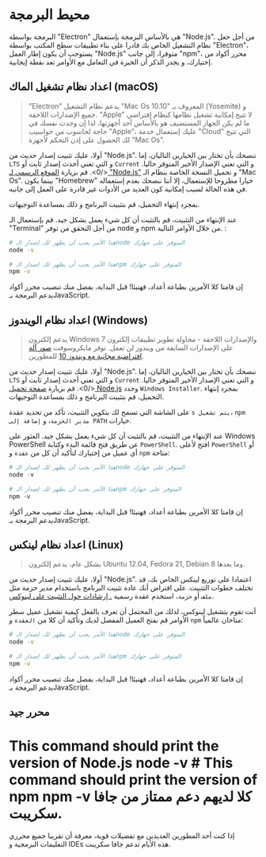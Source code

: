 # محيط البرمجة

البرمجة بواسطة "Electron" هي بالأساس البرمجة بإستعمال "Node.js". من أجل حعل نظام التشغيل الخاص بك قادرا على بناء تطبيقات سطح المكتب بواسطة "Electron"، يستوجب أن يكون إطار العمل "Node.js" متوفرا، إلى جانب "npm"، محرر أكواد من إختيارك، و يجدر الذكر أن الخبرة في التعامل مع الأوامر تعد نقطة إيجابية.

## اعداد نظام تشغيل الماك (macOS)

> "Electron" يدعم نظام التشغيل "Mac Os 10.10" المعروف بـ (Yosemite) و جميع الإصدارات اللاحقة. "Apple" لا تتيح إمكانية تشغيل نظامها كنظام إفتراضي ما لم يكن الجهاز المستضيف هو بالأساس أحد أجهزتها، لذا إن وجدت نفسك في حاجة لحاسوب من حواسيب "Apple"، عليك إستعمال خدمة "Cloud" التي تتيح لك الحصول على إذن التحكم لأجهزة "Mac Os".

أولا، عليك تثبيت إصدار حديث من "Node.js". ننصحك بأن تختار بين الخيارين التاليان، إما `LTS` و التي تعني أحدث إصدار ثابت أو `Current` و التي تعني الإصدار الأخير المتوفر حاليا.</0>. قم بزيارة [الموقع الرسمي لـ "Node.js"](https://nodejs.org/en/download/) و تحميل النسخة الخاصة بنظام الـ "Mac Os". بينما يكون "Homebrew" خيارا مطروحا للإستعمال، إلا أننا ننصحك بعدم إستعماله في هذه الحالة لسبب إمكانية كون العديد من الأدوات غير قادرة على العمل إلى جانبه.

بمجرد إنتهاء التحميل، قم بتثبيت البرنامج و ذلك بمساعدة التوجيهات.

عند الإنتهاء من التثبيت، قم بالتثبت أن كل شيء يعمل بشكل جيد. قم بإستعمال الـ "Terminal" من أجل التحقق من توفر node و npm من خلال الأوامر التالية. :

```sh
# هذا الأمر يجب أن يظهر لك إصدار الـnode المتوفر على جهازك
node -v

# هذا الأمر يجب أن يظهر لك إصدار الـnpm المتوفر على جهازك
npm -v
```

إن قامتا كلا الأمرين بطباعة أعداد، فهنيئا! قبل البداية، يفضل منك تنصيب محرر أكواد يدعم البرمجة بـJavaScript.

## اعداد نظام الويندوز (Windows)

> يدعم إلكترون Windows 7 والإصدارات اللاحقة - محاولة تطوير تطبيقات إلكترون على الإصدارات السابقة من ويندوز لن تعمل. توفر مايكروسوفت [صور آلة افتراضية مجانية مع ويندوز 10](https://developer.microsoft.com/en-us/windows/downloads/virtual-machines) للمطورين.

أولا، عليك تثبيت إصدار حديث من "Node.js". ننصحك بأن تختار بين الخيارين التاليان، إما `LTS` و التي تعني أحدث إصدار ثابت أو `Current` و التي تعني الإصدار الأخير المتوفر حاليا.</0>. قم بزيارة [صفحة تحميل Node.js](https://nodejs.org/en/download/) وحدد `Windows Installer`. بمجرد إنتهاء التحميل، قم بتثبيت البرنامج و ذلك بمساعدة التوجيهات.

على الشاشة التي تسمح لك بتكوين التثبيت، تأكد من تحديد عقدة `s يتم تشغيل`، `npm مدير الحزمة`، و `إضافة إلى PATH` خيارات.

عند الإنتهاء من التثبيت، قم بالتثبت أن كل شيء يعمل بشكل جيد. العثور على Windows PowerShell عن طريق فتح قائمة البدء وكتابة `PowerShell`. افتح لأعلى `PowerShell` أو أي عميل من إختيارك لتأكيد أن كل من `عقدة` و `npm` متاحة:

```powershell
# هذا الأمر يجب أن يظهر لك إصدار الـnode المتوفر على جهازك
node -v

# هذا الأمر يجب أن يظهر لك إصدار الـnpm المتوفر على جهازك
npm -v
```

إن قامتا كلا الأمرين بطباعة أعداد، فهنيئا! قبل البداية، يفضل منك تنصيب محرر أكواد يدعم البرمجة بـJavaScript.

## اعداد نظام لينكس (Linux)

> بشكل عام، يدعم إلكترون Ubuntu 12.04, Fedora 21, Debian 8 وما بعدها.

أولا، عليك تثبيت إصدار حديث من "Node.js". اعتمادا على توزيع لينكس الخاص بك، قد تختلف خطوات التثبيت. على افتراض أنك عادة تثبيت البرنامج باستخدام مدير حزمة مثل `ملف` أو `حزمة`، استخدم عقدة رسمية [. إرشادات حول التثبيت على لينوكس](https://nodejs.org/en/download/package-manager/).

أنت تقوم بتشغيل لينوكس، لذلك من المحتمل أن تعرف بالفعل كيفية تشغيل عميل سطر الأوامر قم بفتح العميل المفضل لديك وتأكيد أن كلا من `العقدة` و `npm` متاحان عالمياً:

```sh
# هذا الأمر يجب أن يظهر لك إصدار الـnode المتوفر على جهازك
node -v

# هذا الأمر يجب أن يظهر لك إصدار الـnpm المتوفر على جهازك
npm -v
```

إن قامتا كلا الأمرين بطباعة أعداد، فهنيئا! قبل البداية، يفضل منك تنصيب محرر أكواد يدعم البرمجة بـJavaScript.

## محرر جيد

# This command should print the version of Node.js node -v # This command should print the version of npm npm -v كلا لديهم دعم ممتاز من جافا سكريبت.

إذا كنت أحد المطورين العديدين مع تفضيلات قوية، معرفة أن تقريبا جميع محرري التعليمات البرمجية و IDEs هذه الأيام تدعم جافا سكريبت.
